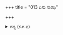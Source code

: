 +++
title = "013 ಏನು ಸಾರಥಿ"

+++

<details><summary>ಗದ್ಯ (ಕ.ಗ.ಪ) </summary>

13. ಮಾತನ್ನು ಮುಂದುವರಿಸಿ, 'ಏನು ಸಾರಥಿ ಈ ಬಾಣ ಪಾಂಡವರ ಸೈನ್ಯವನ್ನು ಗೆಲ್ಲುತ್ತದೆಯೇ. ಪಾರ್ಥನ ಹೆಂಡತಿಗೆ ವೈಧವ್ಯದ ದೀಕ್ಷೆಯನ್ನು ಕೊಡಲು ಸಾಧ್ಯವಾಗುತ್ತದೆಯೇ. ಈ ಬಾಣವನ್ನು ಎದುರಿಸಲು ಸಾಮಥ್ರ್ಯವುಳ್ಳವರು ಇದ್ದಾರೆಯೇ. ನಿನಗೆ ನನ್ನ ಕಾರ್ಯದಿಂದ ಮೆಚ್ಚಿಗೆಯಾಗಿದೆಯೇ ಹೇಳು' ಎಂದು ಕೇಳಿದನು ಕರ್ಣ. ಆಗ ಮಾದ್ರೇಶನಾದ ಶಲ್ಯನು ಕರ್ಣನ ರೌದ್ರಾಸ್ತ್ರವನ್ನು ಹೊಗಳಿದನು.
</details>
